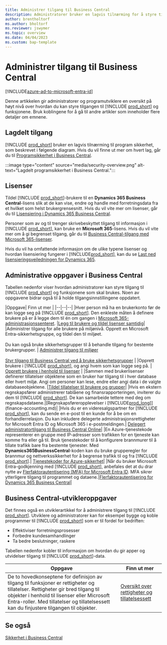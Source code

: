 ```yaml
---
title: Administrer tilgang til Business Central
description: Administratorer bruker en lagvis tilnærming for å styre tilgang til Business Central og tilhørende funksjoner.
author: brentholtorf
ms.author: bholtorf
ms.reviewer: jswymer
ms.topic: overview
ms.date: 04/04/2023
ms.custom: bap-template
---
```


# Administrer tilgang til Business Central

[!INCLUDE[azure-ad-to-microsoft-entra-id](~/../shared-content/shared/azure-ad-to-microsoft-entra-id.md)]

Denne artikkelen gir administratorer og programutviklere en oversikt på høyt nivå over hvordan du kan styre tilgangen til [!INCLUDE [prod_short](includes/prod_short.md)] og funksjonene. Bruk koblingene for å gå til andre artikler som inneholder flere detaljer om emnene.

## Lagdelt tilgang

[!INCLUDE [prod_short](includes/prod_short.md)] bruker en lagvis tilnærming til program sikkerhet, som beskrevet i følgende diagram. Hvis du vil finne ut mer om hvert lag, går du til [Programsikkerhet i Business Central](/dynamics365/business-central/dev-itpro/security/security-application).

:::image type="content" source="media/security-overview.png" alt-text="Lagdelt programsikkerhet i Business Central.":::

## Lisenser

Tildel [!INCLUDE [prod_short](includes/prod_short.md)]-brukere til en **Dynamics 365 Business Central**-lisens slik at de kan vise, endre og handle med forretningsdata fra et hvilket som helst brukergrensesnitt. Hvis du vil vite mer om lisenser, går du til [Lisensiering i Dynamics 365 Business Central](/dynamics365/business-central/dev-itpro/deployment/licensing).

Personer som av og til trenger skrivebeskyttet tilgang til informasjon i [!INCLUDE [prod_short](includes/prod_short.md)], kan bruke en **Microsoft 365**-lisens. Hvis du vil vite mer om å gi begrenset tilgang, går du til [Business Central-tilgang med Microsoft 365-lisenser](admin-access-with-m365-license.md).

Hvis du vil ha omfattende informasjon om de ulike typene lisenser og hvordan lisensiering fungerer i [!INCLUDE[prod_short](includes/prod_short.md)], kan du se [Last ned lisensieringsveiledningen for Dynamics 365](https://go.microsoft.com/fwlink/?LinkId=866544).

## Administrative oppgaver i Business Central

Tabellen nedenfor viser hvordan administratorer kan styre tilgang til [!INCLUDE [prod_short](includes/prod_short.md)] og funksjonene som skal brukes. Noen av oppgavene bidrar også til å holde tilgangsinnstillingene oppdatert.

|Oppgave| Finn ut mer |
|--|--|--|
|Hver person må ha en brukerkonto før de kan logge seg på [!INCLUDE [prod_short](includes/prod_short.md)]. Den enkleste måten å definere brukere på er å legge dem til én om gangen i [Microsoft 365-administrasjonssenteret](https://go.microsoft.com/fwlink/p/?linkid=2024339). |[Legg til brukere og tildel lisenser samtidig](/microsoft-365/admin/add-users/add-users)|
|Administrer tilgang for alle brukere på miljønivå. Opprett en Microsoft Entra-sikkerhetsgruppe, og tildel den til miljøet.<br><br> Du kan også bruke sikkerhetsgrupper til å behandle tilgang for bestemte brukergrupper. | [Administrer tilgang til miljøer](/dynamics365/business-central/dev-itpro/administration/tenant-admin-center-manage-access)<br><br>[Styr tilgang til Business Central ved å bruke sikkerhetsgrupper](ui-security-groups.md) |
|Opprett brukere i [!INCLUDE [prod_short](includes/prod_short.md)], og angi hvem som kan logge seg på. | [Opprett brukere i henhold til lisenser](ui-how-users-permissions.md) |
|Sammen med brukerlisenser definerer tillatelser objektene som en bruker har tilgang til i hver database eller hvert miljø. Angi om personer kan lese, endre eller angi data i de valgte databaseobjektene. |[Tildel tillatelser til brukere og grupper](ui-define-granular-permissions.md)|
|Hvis en ekstern regnskapsfører administrerer tablåene og finansrapporteringen, inviterer du dem til [!INCLUDE [prod_short](includes/prod_short.md)]. De kan samarbeide tettere med deg om regnskapsdataene.|[Regnskapsføreropplevelser i [!INCLUDE[prod_long](includes/prod_long.md)]](finance-accounting.md)|
|Hvis du er en videresalgspartner for [!INCLUDE [prod_short](includes/prod_short.md)], kan du sende en e-post til en kunde for å be om en forhandlerrelasjon. Du kan inkludere delegerte administrasjonsrettigheter for Microsoft Entra ID og Microsoft 365 i e-postmeldingen.| [Delegert administratortilgang til Business Central Online](/dynamics365/business-central/dev-itpro/administration/delegated-admin)|
|En Azure-tjenestekode representerer en gruppe med IP-adresser som trafikken for en tjeneste kan komme fra eller gå til. Bruk tjenestekoder til å konfigurere brannmurer til å tillate trafikk bare fra bestemte tjenester. Med **Dynamics365BusinessCentral**-koden kan du bruke grupperegler for brannmur og nettverkssikkerhet for å begrense trafikk til og fra [!INCLUDE [prod_short](includes/prod_short.md)].| [Tjenestekoder for Azure-sikkerhet](/dynamics365/business-central/dev-itpro/security/security-service-tags)|
|Når du bruker Microsoft Entra-godkjenning med [!INCLUDE [prod_short](includes/prod_short.md)], anbefales det at du drar nytte av [Flerfaktorautentisering (MFA) for Microsoft Entra ID](/azure/active-directory/authentication/concept-mfa-howitworks). MFA sikrer ytterligere tilgang til programmet og dataene.|[Flerfaktorautentisering for Dynamics 365 Business Central](/dynamics365/business-central/dev-itpro/security/multifactor-authentication)|

## Business Central-utvikleroppgaver

Det finnes også en utviklerartikkel for å administrere tilgang til [!INCLUDE [prod_short](includes/prod_short.md)]. Utviklere og administratorer kan for eksempel bygge og koble programmer til [!INCLUDE [prod_short](includes/prod_short.md)] som er til fordel for bedriften:  

* Effektiviser forretningsprosesser
* Forbedre kundesamhandlinger
* Ta bedre beslutninger, raskere

Tabellen nedenfor kobler til informasjon om hvordan du gir apper og utvidelser tilgang til [!INCLUDE [prod_short](includes/prod_short.md)]-data.

| Oppgave | Finn ut mer |
|--|--|
|De to hovedkonseptene for definisjon av tilgang til funksjoner er rettigheter og tillatelser. Rettigheter gir bred tilgang til objekter i henhold til lisenser eller Microsoft Entra-roller. Med tillatelser og tillatelsessett kan du finjustere tilgangen til objekter. |[Oversikt over rettigheter og tillatelsessett](/dynamics365/business-central/dev-itpro/developer/devenv-entitlements-and-permissionsets-overview)|

## Se også

[Sikkerhet i Business Central](/dynamics365/business-central/dev-itpro/security/security-and-protection)
